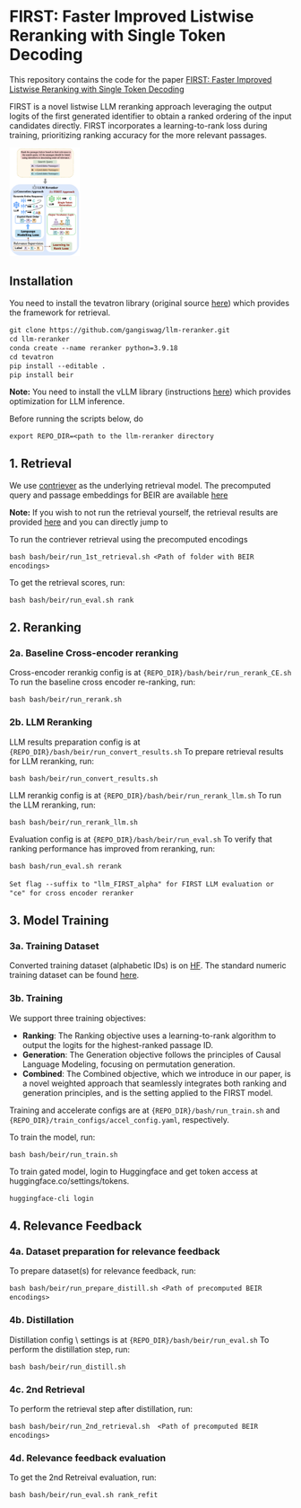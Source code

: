 # FIRST: Faster Improved Listwise Reranking with Single Token Decoding

This repository contains the code for the paper [FIRST: Faster Improved Listwise Reranking with Single Token Decoding](https://arxiv.org/pdf/2406.15657)

FIRST is a novel listwise LLM reranking approach leveraging the output logits of the first generated identifier to obtain a ranked ordering of the input candidates directly. FIRST incorporates a learning-to-rank loss during training, prioritizing ranking accuracy for the more relevant passages.

<img src="FIRST.png"  width="25%" height="25%">


## Installation
You need to install the tevatron library (original source [here](https://github.com/texttron/tevatron)) which provides the framework for retrieval.

```
git clone https://github.com/gangiswag/llm-reranker.git
cd llm-reranker
conda create --name reranker python=3.9.18
cd tevatron
pip install --editable .
pip install beir
```
**Note:** You need to install the vLLM library (instructions [here](https://docs.vllm.ai/en/latest/getting_started/installation.html)) which provides optimization for LLM inference.

Before running the scripts below, do
```
export REPO_DIR=<path to the llm-reranker directory 
```

## 1. Retrieval
We use [contriever]() as the underlying retrieval model. The precomputed query and passage embeddings for BEIR are available [here](https://huggingface.co/datasets/rryisthebest/Contreiever_BEIR_Embeddings/tree/main)

**Note:** If you wish to not run the retrieval yourself, the retrieval results are provided [here](https://drive.google.com/drive/folders/1eMiqwiTVwJy_Zcss7LQF9hQ1aeTFMZUm?usp=sharing) and you can directly jump to 


To run the contriever retrieval using the precomputed encodings

```
bash bash/beir/run_1st_retrieval.sh <Path of folder with BEIR encodings>
```
To get the retrieval scores, run:

```
bash bash/beir/run_eval.sh rank
```



## 2. Reranking
### 2a. Baseline Cross-encoder reranking
Cross-encoder rerankig config is at `{REPO_DIR}/bash/beir/run_rerank_CE.sh`
To run the baseline cross encoder re-ranking, run:
```
bash bash/beir/run_rerank.sh
```
### 2b. LLM Reranking
LLM results preparation config is at `{REPO_DIR}/bash/beir/run_convert_results.sh`
To prepare retrieval results for LLM reranking, run:

```
bash bash/beir/run_convert_results.sh
```

LLM rerankig config is at `{REPO_DIR}/bash/beir/run_rerank_llm.sh`
To run the LLM reranking, run:

```
bash bash/beir/run_rerank_llm.sh
```

Evaluation config is at `{REPO_DIR}/bash/beir/run_eval.sh`
To verify that ranking performance has improved from reranking, run:
```
bash bash/run_eval.sh rerank

Set flag --suffix to "llm_FIRST_alpha" for FIRST LLM evaluation or "ce" for cross encoder reranker
```


## 3. Model Training
### 3a. Training Dataset
Converted training dataset (alphabetic IDs) is on [HF](https://huggingface.co/datasets/rryisthebest/rank_zephyr_training_data_alpha). The standard numeric training dataset can be found [here](https://huggingface.co/datasets/castorini/rank_zephyr_training_data).

### 3b. Training
We support three training objectives:

- **Ranking**: The Ranking objective uses a learning-to-rank algorithm to output the logits for the highest-ranked passage ID.
- **Generation**: The Generation objective follows the principles of Causal Language Modeling, focusing on permutation generation.
- **Combined**: The Combined objective, which we introduce in our paper, is a novel weighted approach that seamlessly integrates both ranking and generation principles, and is the setting applied to the FIRST model.


Training and accelerate configs are at `{REPO_DIR}/bash/run_train.sh` and `{REPO_DIR}/train_configs/accel_config.yaml`, respectively.

To train the model, run:
```
bash bash/beir/run_train.sh
```

To train gated model, login to Huggingface and get token access at huggingface.co/settings/tokens.
```
huggingface-cli login
```
## 4. Relevance Feedback
### 4a. Dataset preparation for relevance feedback
To prepare dataset(s) for relevance feedback, run:
```
bash bash/beir/run_prepare_distill.sh <Path of precomputed BEIR encodings>
```
### 4b. Distillation
Distillation config \ settings is at `{REPO_DIR}/bash/beir/run_eval.sh`
To perform the distillation step, run:
```
bash bash/beir/run_distill.sh
```

### 4c. 2nd Retrieval
To perform the retrieval step after distillation, run:
```
bash bash/beir/run_2nd_retrieval.sh  <Path of precomputed BEIR encodings>
```

### 4d. Relevance feedback evaluation
To get the 2nd Retreival evaluation, run:
```
bash bash/beir/run_eval.sh rank_refit
```


